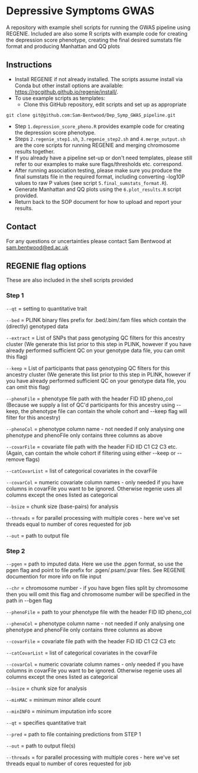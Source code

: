 # Depressive Symptoms GWAS

A repository with example shell scripts for running the GWAS pipeline using REGENIE. Included are also some R scripts with example code for creating the depression score phenotype, creating the final desired sumstats file format and producing Manhattan and QQ plots

## Instructions

* Install REGENIE if not already installed. The scripts assume install via Conda but other install options are available: https://rgcgithub.github.io/regenie/install/.
* To use example scripts as templates:
  + Clone this GitHub repository, edit scripts and set up as appropriate
```
git clone git@github.com:Sam-Bentwood/Dep_Symp_GWAS_pipeline.git
```
* Step `1.depression_score_pheno.R` provides example code for creating the depression score phenotype.
* Steps `2.regenie_step1.sh`, `3.regenie_step2.sh` and `4.merge_output.sh` are the core scripts for running REGENIE and merging chromosome results together.
* If you already have a pipeline set-up or don't need templates, please still refer to our examples to make sure flags/thresholds etc. correspond.
* After running association testing, please make sure you produce the final sumstats file in the required format, including converting -log10P values to raw P values (see script `5.final_sumstats_format.R`).
* Generate Manhattan and QQ plots using the `6.plot_results.R` script provided.
* Return back to the SOP document for how to upload and report your results.

## Contact

For any questions or uncertainties please contact Sam Bentwood at sam.bentwood@ed.ac.uk 

## REGENIE flag options

These are also included in the shell scripts provided

### Step 1

`--qt` = setting to quantitative trait

`--bed` = PLINK binary files prefix for .bed/.bim/.fam files which contain the (directly) genotyped data

`--extract` = List of SNPs that pass genotyping QC filters for this ancestry cluster (We generate this list prior to this step in PLINK, however if you have already performed sufficient QC on your genotype data file, you can omit this flag)

`--keep` = List of participants that pass genotyping QC filters for this ancestry cluster (We generate this list prior to this step in PLINK, however if you have already performed sufficient QC on your genotype data file, you can omit this flag)

`--phenoFile` = phenotype file path with the header FID IID pheno_col (Because we supply a list of QC'd participants for this ancestry using --keep, the phenotype file can contain the whole cohort and --keep flag will filter for this ancestry)

`--phenoCol` = phenotype column name - not needed if only analysing one phenotype and phenoFile only contains three columns as above

`--covarFile` = covariate file path with the header FiD IID C1 C2 C3 etc. (Again, can contain the whole cohort if filtering using either --keep or --remove flags)

`--catCovarList` = list of categorical covariates in the covarFile

`--covarCol` = numeric covariate column names - only needed if you have columns in covarFile you want to be ignored. Otherwise regenie uses all columns except the ones listed as categorical 

`--bsize` = chunk size (base-pairs) for analysis

`--threads` = for parallel processing with multiple cores - here we've set threads equal to number of cores requested for job

`--out` = path to output file


### Step 2 

`--pgen` = path to imputed data. Here we use the .pgen format, so use the pgen flag and point to file prefix for .pgen/.psam/.pvar files. See REGENIE documention for more info on file input

`--chr` = chromosome number - if you have bgen files split by chromosome then you will omit this flag and chromosome number will be specified in the path in --bgen flag

`--phenoFile` = path to your phenotype file with the header FID IID pheno_col 

`--phenoCol` = phenotype column name - not needed if only analysing one phenotype and phenoFile only contains three columns as above

`--covarFile` = covariate file path with the header FiD IID C1 C2 C3 etc

`--catCovarList` = list of categorical covariates in the covarFile

`--covarCol` = numeric covariate column names - only needed if you have columns in covarFile you want to be ignored. Otherwise regenie uses all columns except the ones listed as categorical 

`--bsize` = chunk size for analysis

`--minMAC` = minimum minor allele count

`--minINFO` = minimum imputation info score

`--qt` = specifies quantitative trait

`--pred` = path to file containing predictions from STEP 1

`--out` = path to output file(s)

`--threads` = for parallel processing with multiple cores - here we've set threads equal to number of cores requested for job
